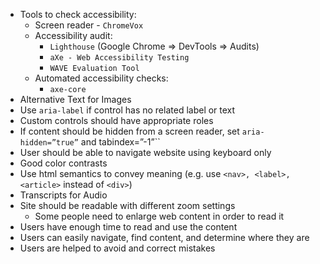 * Tools to check accessibility:
	* Screen reader - `ChromeVox`
	* Accessibility audit:
		* `Lighthouse` (Google Chrome => DevTools => Audits)
		* `aXe - Web Accessibility Testing`
		* `WAVE Evaluation Tool`
	* Automated accessibility checks:
		* `axe-core`
* Alternative Text for Images
* Use `aria-label` if control has no related label or text
* Custom controls should have appropriate roles
* If content should be hidden from a screen reader, set `aria-hidden=”true”` and tabindex=”-1”``
* User should be able to navigate website using keyboard only
* Good color contrasts
* Use html semantics to convey meaning (e.g. use `<nav>, <label>, <article>` instead of `<div>`)	
* Transcripts for Audio
* Site should be readable with different zoom settings
	* Some people need to enlarge web content in order to read it
* Users have enough time to read and use the content
* Users can easily navigate, find content, and determine where they are
* Users are helped to avoid and correct mistakes

